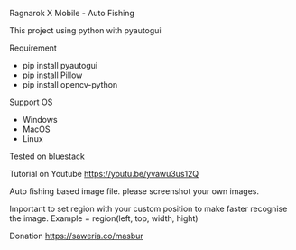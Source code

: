 Ragnarok X Mobile - Auto Fishing

This project using python with pyautogui

Requirement
- pip install pyautogui
- pip install Pillow
- pip install opencv-python

Support OS
- Windows
- MacOS
- Linux

Tested on bluestack

Tutorial on Youtube
https://youtu.be/yvawu3us12Q

Auto fishing based image file. please screenshot your own images.

Important to set region with your custom position to make faster recognise the image.
Example = region(left, top, width, hight)

Donation
https://saweria.co/masbur

